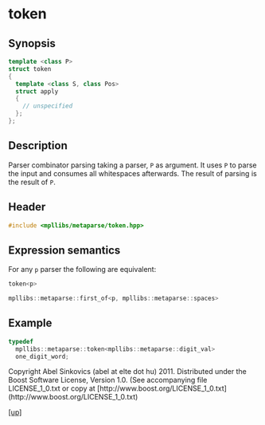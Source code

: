 # token

## Synopsis

```cpp
template <class P>
struct token
{
  template <class S, class Pos>
  struct apply
  {
    // unspecified
  };
};
```

## Description

Parser combinator parsing taking a parser, `P` as argument. It uses `P` to parse
the input and consumes all whitespaces afterwards. The result of parsing is the
result of `P`.

## Header

```cpp
#include <mpllibs/metaparse/token.hpp>
```

## Expression semantics

For any `p` parser the following are equivalent:

```cpp
token<p>

mpllibs::metaparse::first_of<p, mpllibs::metaparse::spaces>
```

## Example

```cpp
typedef
  mpllibs::metaparse::token<mpllibs::metaparse::digit_val>
  one_digit_word;
```

<p class="copyright">
Copyright Abel Sinkovics (abel at elte dot hu) 2011.
Distributed under the Boost Software License, Version 1.0.
(See accompanying file LICENSE_1_0.txt or copy at
[http://www.boost.org/LICENSE_1_0.txt](http://www.boost.org/LICENSE_1_0.txt)
</p>

[[up]](reference.html)


